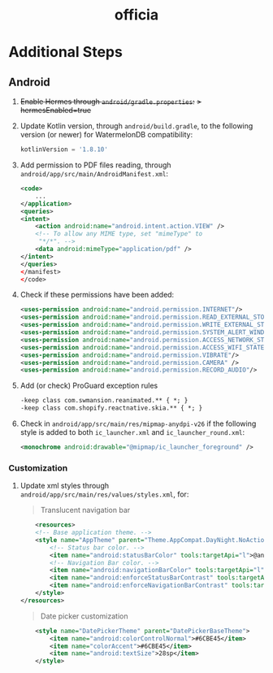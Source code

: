<h1 align="center">
    officia
</h1>

# Additional Steps

## Android

1. ~~Enable Hermes through `android/gradle.properties`:~~
   ~~> hermesEnabled=true~~

2. Update Kotlin version, through `android/build.gradle`, to the following version (or newer) for WatermelonDB compatibility:

    ```gradle
    kotlinVersion = '1.8.10'
    ```

3. Add permission to PDF files reading, through `android/app/src/main/AndroidManifest.xml`:

    ```xml
    <code>
        ...
    </application>
    <queries>
    <intent>
        <action android:name="android.intent.action.VIEW" />
        <!-- To allow any MIME type, set "mimeType" to
         "*/*". -->
        <data android:mimeType="application/pdf" />
    </intent>
    </queries>
    </manifest>
    </code>
    ```

4. Check if these permissions have been added:

    ```xml
    <uses-permission android:name="android.permission.INTERNET"/>
    <uses-permission android:name="android.permission.READ_EXTERNAL_STORAGE"/>
    <uses-permission android:name="android.permission.WRITE_EXTERNAL_STORAGE"/>
    <uses-permission android:name="android.permission.SYSTEM_ALERT_WINDOW"/>
    <uses-permission android:name="android.permission.ACCESS_NETWORK_STATE"/>
    <uses-permission android:name="android.permission.ACCESS_WIFI_STATE"/>
    <uses-permission android:name="android.permission.VIBRATE"/>
    <uses-permission android:name="android.permission.CAMERA" />
    <uses-permission android:name="android.permission.RECORD_AUDIO"/>
    ```

5. Add (or check) ProGuard exception rules

    ```xml
    -keep class com.swmansion.reanimated.** { *; }
    -keep class com.shopify.reactnative.skia.** { *; }
    ```

6. Check in `android/app/src/main/res/mipmap-anydpi-v26` if the following style is added to both `ic_launcher.xml` and `ic_launcher_round.xml`:
    ```xml
    <monochrome android:drawable="@mipmap/ic_launcher_foreground" />
    ```

### Customization

1. Update xml styles through `android/app/src/main/res/values/styles.xml`, for:

    > Translucent navigation bar

    ```xml
        <resources>
        <!-- Base application theme. -->
        <style name="AppTheme" parent="Theme.AppCompat.DayNight.NoActionBar">
            <!-- Status bar color. -->
            <item name="android:statusBarColor" tools:targetApi="l">@android:color/transparent</item>
            <!-- Navigation Bar color. -->
            <item name="android:navigationBarColor" tools:targetApi="l">@android:color/transparent</item>
            <item name="android:enforceStatusBarContrast" tools:targetApi="q">false</item>
            <item name="android:enforceNavigationBarContrast" tools:targetApi="q">false</item>
        </style>
    </resources>
    ```

    > Date picker customization

    ```xml
        <style name="DatePickerTheme" parent="DatePickerBaseTheme">
            <item name="android:colorControlNormal">#6CBE45</item>
            <item name="colorAccent">#6CBE45</item>
            <item name="android:textSize">28sp</item>
        </style>
    ```
